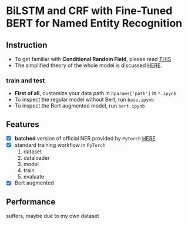 # BiLSTM and CRF with Fine-Tuned BERT for Named Entity Recognition

## Instruction
- To get familiar with **Conditional Random Field**, please read [THIS](docs/CRF.pdf)
- The simplified theory of the whole model is discussed [HERE](docs/Explained.pdf).

### train and test
- **First of all**, customize your data path in `hparams['path']` in `*.ipynb`
- To inspect the regular model without Bert, run `base.ipynb`
- To inspect the Bert augmented model, run `bert.ipynb`

## Features
- [x] **batched** version of official NER provided by `PyTorch` [HERE](https://pytorch.org/tutorials/beginner/nlp/advanced_tutorial.html)
- [x] standard training workflow in `PyTorch`
  1. dataset
  2. dataloader
  3. model
  4. train
  5. evaluate
- [x] Bert augmented

## Performance
suffers, maybe due to my own dataset